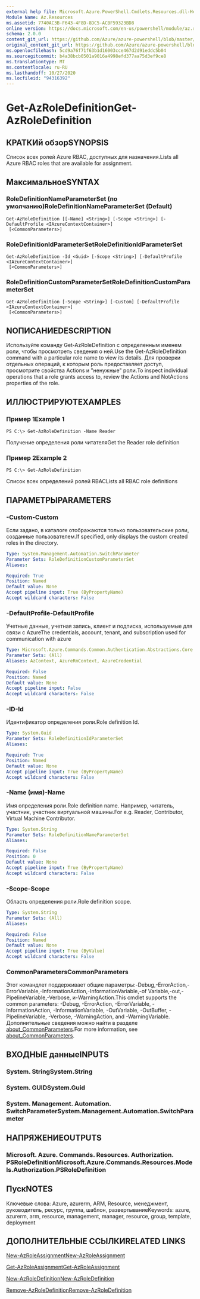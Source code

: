 ```yaml
---
external help file: Microsoft.Azure.PowerShell.Cmdlets.Resources.dll-Help.xml
Module Name: Az.Resources
ms.assetid: 7740AC3B-F643-4F8D-8DC5-ACBF59323BD8
online version: https://docs.microsoft.com/en-us/powershell/module/az.resources/get-azroledefinition
schema: 2.0.0
content_git_url: https://github.com/Azure/azure-powershell/blob/master/src/Resources/Resources/help/Get-AzRoleDefinition.md
original_content_git_url: https://github.com/Azure/azure-powershell/blob/master/src/Resources/Resources/help/Get-AzRoleDefinition.md
ms.openlocfilehash: 5cd9a76f71f63b1d16003cce467d2d91eddc5b04
ms.sourcegitcommit: b4a38bcb0501a9016a4998efd377aa75d3ef9ce8
ms.translationtype: MT
ms.contentlocale: ru-RU
ms.lasthandoff: 10/27/2020
ms.locfileid: "94316392"
---
```

# <span data-ttu-id="a4e79-101">Get-AzRoleDefinition</span><span class="sxs-lookup"><span data-stu-id="a4e79-101">Get-AzRoleDefinition</span></span>

## <span data-ttu-id="a4e79-102">КРАТКИй обзор</span><span class="sxs-lookup"><span data-stu-id="a4e79-102">SYNOPSIS</span></span>
<span data-ttu-id="a4e79-103">Список всех ролей Azure RBAC, доступных для назначения.</span><span class="sxs-lookup"><span data-stu-id="a4e79-103">Lists all Azure RBAC roles that are available for assignment.</span></span>

## <span data-ttu-id="a4e79-104">Максимальное</span><span class="sxs-lookup"><span data-stu-id="a4e79-104">SYNTAX</span></span>

### <span data-ttu-id="a4e79-105">RoleDefinitionNameParameterSet (по умолчанию)</span><span class="sxs-lookup"><span data-stu-id="a4e79-105">RoleDefinitionNameParameterSet (Default)</span></span>
```
Get-AzRoleDefinition [[-Name] <String>] [-Scope <String>] [-DefaultProfile <IAzureContextContainer>]
 [<CommonParameters>]
```

### <span data-ttu-id="a4e79-106">RoleDefinitionIdParameterSet</span><span class="sxs-lookup"><span data-stu-id="a4e79-106">RoleDefinitionIdParameterSet</span></span>
```
Get-AzRoleDefinition -Id <Guid> [-Scope <String>] [-DefaultProfile <IAzureContextContainer>]
 [<CommonParameters>]
```

### <span data-ttu-id="a4e79-107">RoleDefinitionCustomParameterSet</span><span class="sxs-lookup"><span data-stu-id="a4e79-107">RoleDefinitionCustomParameterSet</span></span>
```
Get-AzRoleDefinition [-Scope <String>] [-Custom] [-DefaultProfile <IAzureContextContainer>]
 [<CommonParameters>]
```

## <span data-ttu-id="a4e79-108">NОПИСАНИЕ</span><span class="sxs-lookup"><span data-stu-id="a4e79-108">DESCRIPTION</span></span>
<span data-ttu-id="a4e79-109">Используйте команду Get-AzRoleDefinition с определенным именем роли, чтобы просмотреть сведения о ней.</span><span class="sxs-lookup"><span data-stu-id="a4e79-109">Use the Get-AzRoleDefinition command with a particular role name to view its details.</span></span>
<span data-ttu-id="a4e79-110">Для проверки отдельных операций, к которым роль предоставляет доступ, просмотрите свойства Actions и "ненужные" роли.</span><span class="sxs-lookup"><span data-stu-id="a4e79-110">To inspect individual operations that a role grants access to, review the Actions and NotActions properties of the role.</span></span>

## <span data-ttu-id="a4e79-111">ИЛЛЮСТРИРУЮТ</span><span class="sxs-lookup"><span data-stu-id="a4e79-111">EXAMPLES</span></span>

### <span data-ttu-id="a4e79-112">Пример 1</span><span class="sxs-lookup"><span data-stu-id="a4e79-112">Example 1</span></span>
```
PS C:\> Get-AzRoleDefinition -Name Reader
```

<span data-ttu-id="a4e79-113">Получение определения роли читателя</span><span class="sxs-lookup"><span data-stu-id="a4e79-113">Get the Reader role definition</span></span>

### <span data-ttu-id="a4e79-114">Пример 2</span><span class="sxs-lookup"><span data-stu-id="a4e79-114">Example 2</span></span>
```
PS C:\> Get-AzRoleDefinition
```

<span data-ttu-id="a4e79-115">Список всех определений ролей RBAC</span><span class="sxs-lookup"><span data-stu-id="a4e79-115">Lists all RBAC role definitions</span></span>

## <span data-ttu-id="a4e79-116">ПАРАМЕТРЫ</span><span class="sxs-lookup"><span data-stu-id="a4e79-116">PARAMETERS</span></span>

### <span data-ttu-id="a4e79-117">-Custom</span><span class="sxs-lookup"><span data-stu-id="a4e79-117">-Custom</span></span>
<span data-ttu-id="a4e79-118">Если задано, в каталоге отображаются только пользовательские роли, созданные пользователем.</span><span class="sxs-lookup"><span data-stu-id="a4e79-118">If specified, only displays the custom created roles in the directory.</span></span>

```yaml
Type: System.Management.Automation.SwitchParameter
Parameter Sets: RoleDefinitionCustomParameterSet
Aliases:

Required: True
Position: Named
Default value: None
Accept pipeline input: True (ByPropertyName)
Accept wildcard characters: False
```

### <span data-ttu-id="a4e79-119">-DefaultProfile</span><span class="sxs-lookup"><span data-stu-id="a4e79-119">-DefaultProfile</span></span>
<span data-ttu-id="a4e79-120">Учетные данные, учетная запись, клиент и подписка, используемые для связи с Azure</span><span class="sxs-lookup"><span data-stu-id="a4e79-120">The credentials, account, tenant, and subscription used for communication with azure</span></span>

```yaml
Type: Microsoft.Azure.Commands.Common.Authentication.Abstractions.Core.IAzureContextContainer
Parameter Sets: (All)
Aliases: AzContext, AzureRmContext, AzureCredential

Required: False
Position: Named
Default value: None
Accept pipeline input: False
Accept wildcard characters: False
```

### <span data-ttu-id="a4e79-121">-ID</span><span class="sxs-lookup"><span data-stu-id="a4e79-121">-Id</span></span>
<span data-ttu-id="a4e79-122">Идентификатор определения роли.</span><span class="sxs-lookup"><span data-stu-id="a4e79-122">Role definition Id.</span></span>

```yaml
Type: System.Guid
Parameter Sets: RoleDefinitionIdParameterSet
Aliases:

Required: True
Position: Named
Default value: None
Accept pipeline input: True (ByPropertyName)
Accept wildcard characters: False
```

### <span data-ttu-id="a4e79-123">-Name (имя)</span><span class="sxs-lookup"><span data-stu-id="a4e79-123">-Name</span></span>
<span data-ttu-id="a4e79-124">Имя определения роли.</span><span class="sxs-lookup"><span data-stu-id="a4e79-124">Role definition name.</span></span>
<span data-ttu-id="a4e79-125">Например, читатель, участник, участник виртуальной машины.</span><span class="sxs-lookup"><span data-stu-id="a4e79-125">For e.g. Reader, Contributor, Virtual Machine Contributor.</span></span>

```yaml
Type: System.String
Parameter Sets: RoleDefinitionNameParameterSet
Aliases:

Required: False
Position: 0
Default value: None
Accept pipeline input: True (ByPropertyName)
Accept wildcard characters: False
```

### <span data-ttu-id="a4e79-126">-Scope</span><span class="sxs-lookup"><span data-stu-id="a4e79-126">-Scope</span></span>
<span data-ttu-id="a4e79-127">Область определения роли.</span><span class="sxs-lookup"><span data-stu-id="a4e79-127">Role definition scope.</span></span>

```yaml
Type: System.String
Parameter Sets: (All)
Aliases:

Required: False
Position: Named
Default value: None
Accept pipeline input: True (ByValue)
Accept wildcard characters: False
```

### <span data-ttu-id="a4e79-128">CommonParameters</span><span class="sxs-lookup"><span data-stu-id="a4e79-128">CommonParameters</span></span>
<span data-ttu-id="a4e79-129">Этот командлет поддерживает общие параметры:-Debug,-ErrorAction,-ErrorVariable,-InformationAction,-InformationVariable,-of Variable,-out,-PipelineVariable,-Verbose, и-WarningAction.</span><span class="sxs-lookup"><span data-stu-id="a4e79-129">This cmdlet supports the common parameters: -Debug, -ErrorAction, -ErrorVariable, -InformationAction, -InformationVariable, -OutVariable, -OutBuffer, -PipelineVariable, -Verbose, -WarningAction, and -WarningVariable.</span></span> <span data-ttu-id="a4e79-130">Дополнительные сведения можно найти в разделе [about_CommonParameters](http://go.microsoft.com/fwlink/?LinkID=113216).</span><span class="sxs-lookup"><span data-stu-id="a4e79-130">For more information, see [about_CommonParameters](http://go.microsoft.com/fwlink/?LinkID=113216).</span></span>

## <span data-ttu-id="a4e79-131">ВХОДНЫЕ данные</span><span class="sxs-lookup"><span data-stu-id="a4e79-131">INPUTS</span></span>

### <span data-ttu-id="a4e79-132">System. String</span><span class="sxs-lookup"><span data-stu-id="a4e79-132">System.String</span></span>

### <span data-ttu-id="a4e79-133">System. GUID</span><span class="sxs-lookup"><span data-stu-id="a4e79-133">System.Guid</span></span>

### <span data-ttu-id="a4e79-134">System. Management. Automation. SwitchParameter</span><span class="sxs-lookup"><span data-stu-id="a4e79-134">System.Management.Automation.SwitchParameter</span></span>

## <span data-ttu-id="a4e79-135">НАПРЯЖЕНИЕ</span><span class="sxs-lookup"><span data-stu-id="a4e79-135">OUTPUTS</span></span>

### <span data-ttu-id="a4e79-136">Microsoft. Azure. Commands. Resources. Authorization. PSRoleDefinition</span><span class="sxs-lookup"><span data-stu-id="a4e79-136">Microsoft.Azure.Commands.Resources.Models.Authorization.PSRoleDefinition</span></span>

## <span data-ttu-id="a4e79-137">Пуск</span><span class="sxs-lookup"><span data-stu-id="a4e79-137">NOTES</span></span>
<span data-ttu-id="a4e79-138">Ключевые слова: Azure, azurerm, ARM, Resource, менеджмент, руководитель, ресурс, группа, шаблон, развертывание</span><span class="sxs-lookup"><span data-stu-id="a4e79-138">Keywords: azure, azurerm, arm, resource, management, manager, resource, group, template, deployment</span></span>

## <span data-ttu-id="a4e79-139">ДОПОЛНИТЕЛЬНЫЕ ССЫЛКИ</span><span class="sxs-lookup"><span data-stu-id="a4e79-139">RELATED LINKS</span></span>

[<span data-ttu-id="a4e79-140">New-AzRoleAssignment</span><span class="sxs-lookup"><span data-stu-id="a4e79-140">New-AzRoleAssignment</span></span>](./New-AzRoleAssignment.md)

[<span data-ttu-id="a4e79-141">Get-AzRoleAssignment</span><span class="sxs-lookup"><span data-stu-id="a4e79-141">Get-AzRoleAssignment</span></span>](./Get-AzRoleAssignment.md)

[<span data-ttu-id="a4e79-142">New-AzRoleDefinition</span><span class="sxs-lookup"><span data-stu-id="a4e79-142">New-AzRoleDefinition</span></span>](./New-AzRoleDefinition.md)

[<span data-ttu-id="a4e79-143">Remove-AzRoleDefinition</span><span class="sxs-lookup"><span data-stu-id="a4e79-143">Remove-AzRoleDefinition</span></span>](./Remove-AzRoleDefinition.md)

